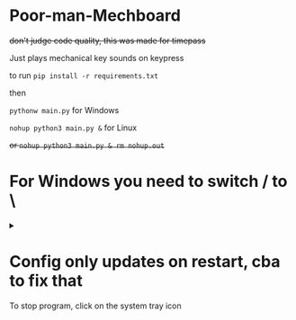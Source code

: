 # Poor-man-Mechboard
~~don't judge code quality, this was made for timepass~~

Just plays mechanical key sounds on keypress

to run
`pip install -r requirements.txt`

then
  
`pythonw main.py` for Windows

`nohup python3 main.py &` for Linux

~~or `nohup python3 main.py & rm nohup.out`~~

# For Windows you need to switch / to \
<details>
<summary>
</summary>
  Windows is dumb
  </details> 
  
# Config only updates on restart, cba to fix that

To stop program, click on the system tray icon 


